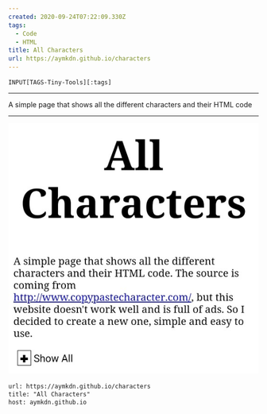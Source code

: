 ```yaml
---
created: 2020-09-24T07:22:09.330Z
tags: 
  - Code
  - HTML
title: All Characters
url: https://aymkdn.github.io/characters
---
```

```meta-bind
INPUT[TAGS-Tiny-Tools][:tags]
```

___
A simple page that shows all the different characters and their HTML code
___

![](_attachments/all-characters.jpg)

```cardlink
url: https://aymkdn.github.io/characters
title: "All Characters"
host: aymkdn.github.io
```
